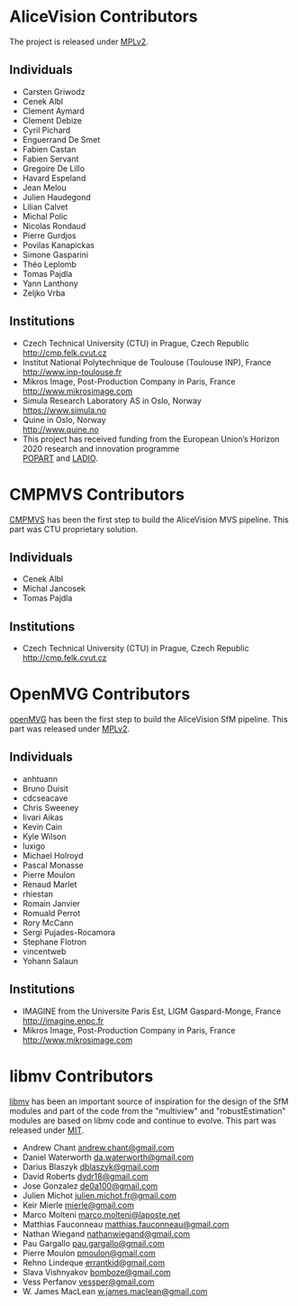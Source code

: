 AliceVision Contributors
========================

The project is released under [MPLv2](LICENSE-MPL2.md).

Individuals
-----------

- Carsten Griwodz
- Cenek Albl
- Clement Aymard
- Clement Debize
- Cyril Pichard
- Enguerrand De Smet
- Fabien Castan
- Fabien Servant
- Gregoire De Lillo
- Havard Espeland
- Jean Melou
- Julien Haudegond
- Lilian Calvet
- Michal Polic
- Nicolas Rondaud
- Pierre Gurdjos
- Povilas Kanapickas
- Simone Gasparini
- Théo Leplomb
- Tomas Pajdla
- Yann Lanthony
- Zeljko Vrba

Institutions
------------

- Czech Technical University (CTU) in Prague, Czech Republic  
  http://cmp.felk.cvut.cz
- Institut National Polytechnique de Toulouse (Toulouse INP), France  
  http://www.inp-toulouse.fr
- Mikros Image, Post-Production Company in Paris, France  
  http://www.mikrosimage.com
- Simula Research Laboratory AS in Oslo, Norway  
  https://www.simula.no
- Quine in Oslo, Norway  
  http://www.quine.no
- This project has received funding from the European Union’s Horizon 2020 research and innovation programme  
  [POPART](http://www.alicevision.org/popart) and [LADIO](http://www.alicevision.org/ladio).


CMPMVS Contributors
===================

[CMPMVS](http://people.ciirc.cvut.cz/~pajdla/) has been the first step to build the AliceVision MVS pipeline.
This part was CTU proprietary solution.

Individuals
-----------

- Cenek Albl
- Michal Jancosek
- Tomas Pajdla

Institutions
------------

- Czech Technical University (CTU) in Prague, Czech Republic
  http://cmp.felk.cvut.cz


OpenMVG Contributors
====================

[openMVG](https://github.com/openMVG/openMVG) has been the first step to build the AliceVision SfM pipeline.
This part was released under [MPLv2](LICENSE-MPL2.md).

Individuals
-----------

- anhtuann
- Bruno Duisit
- cdcseacave
- Chris Sweeney
- Iivari Aikas
- Kevin Cain
- Kyle Wilson
- luxigo
- Michael Holroyd
- Pascal Monasse
- Pierre Moulon
- Renaud Marlet
- rhiestan
- Romain Janvier
- Romuald Perrot
- Rory McCann
- Sergi Pujades-Rocamora
- Stephane Flotron
- vincentweb
- Yohann Salaun

Institutions
------------
- IMAGINE from the Universite Paris Est, LIGM Gaspard-Monge, France
  http://imagine.enpc.fr
- Mikros Image, Post-Production Company in Paris, France
  http://www.mikrosimage.com


libmv Contributors
==================

[libmv](https://github.com/libmv/libmv) has been an important source of inspiration for the design of the SfM modules and part of the code from the "multiview" and "robustEstimation" modules are based on libmv code and continue to evolve.
This part was released under [MIT](LICENSE-MIT-libmv.md).

- Andrew Chant <andrew.chant@gmail.com>
- Daniel Waterworth <da.waterworth@gmail.com>
- Darius Blaszyk <dblaszyk@gmail.com>
- David Roberts <dvdr18@gmail.com>
- Jose Gonzalez <de0a100@gmail.com>
- Julien Michot <julien.michot.fr@gmail.com>
- Keir Mierle <mierle@gmail.com>
- Marco Molteni <marco.molteni@laposte.net>
- Matthias Fauconneau <matthias.fauconneau@gmail.com>
- Nathan Wiegand <nathanwiegand@gmail.com>
- Pau Gargallo <pau.gargallo@gmail.com>
- Pierre Moulon <pmoulon@gmail.com>
- Rehno Lindeque <errantkid@gmail.com>
- Slava Vishnyakov <bomboze@gmail.com>
- Vess Perfanov <vessper@gmail.com>
- W. James MacLean <w.james.maclean@gmail.com>

